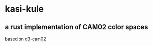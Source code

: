 # kasi-kule
## a rust implementation of CAM02 color spaces

based on [d3-cam02](https://github.com/connorgr/d3-cam02/)